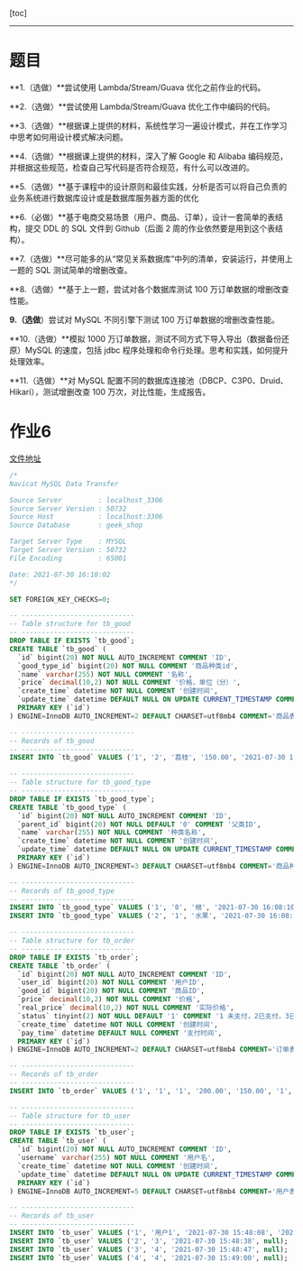 [toc]

---

# 题目

**1.（选做）**尝试使用 Lambda/Stream/Guava 优化之前作业的代码。

**2.（选做）**尝试使用 Lambda/Stream/Guava 优化工作中编码的代码。

**3.（选做）**根据课上提供的材料，系统性学习一遍设计模式，并在工作学习中思考如何用设计模式解决问题。

**4.（选做）**根据课上提供的材料，深入了解 Google 和 Alibaba 编码规范，并根据这些规范，检查自己写代码是否符合规范，有什么可以改进的。

**5.（选做）**基于课程中的设计原则和最佳实践，分析是否可以将自己负责的业务系统进行数据库设计或是数据库服务器方面的优化

**6.（必做）**基于电商交易场景（用户、商品、订单），设计一套简单的表结构，提交 DDL 的 SQL 文件到 Github（后面 2 周的作业依然要是用到这个表结构）。

**7.（选做）**尽可能多的从“常见关系数据库”中列的清单，安装运行，并使用上一题的 SQL 测试简单的增删改查。

**8.（选做）**基于上一题，尝试对各个数据库测试 100 万订单数据的增删改查性能。

**9.（选做**）尝试对 MySQL 不同引擎下测试 100 万订单数据的增删改查性能。

**10.（选做）**模拟 1000 万订单数据，测试不同方式下导入导出（数据备份还原）MySQL 的速度，包括 jdbc 程序处理和命令行处理。思考和实践，如何提升处理效率。

**11.（选做）**对 MySQL 配置不同的数据库连接池（DBCP、C3P0、Druid、Hikari），测试增删改查 100 万次，对比性能，生成报告。



# 作业6

[文件地址](https://github.com/smileluck/geek-study/tree/main/job/week06/geek_shop.sql)

```sql
/*
Navicat MySQL Data Transfer

Source Server         : localhost_3306
Source Server Version : 50732
Source Host           : localhost:3306
Source Database       : geek_shop

Target Server Type    : MYSQL
Target Server Version : 50732
File Encoding         : 65001

Date: 2021-07-30 16:10:02
*/

SET FOREIGN_KEY_CHECKS=0;

-- ----------------------------
-- Table structure for tb_good
-- ----------------------------
DROP TABLE IF EXISTS `tb_good`;
CREATE TABLE `tb_good` (
  `id` bigint(20) NOT NULL AUTO_INCREMENT COMMENT 'ID',
  `good_type_id` bigint(20) NOT NULL COMMENT '商品种类id',
  `name` varchar(255) NOT NULL COMMENT '名称',
  `price` decimal(10,2) NOT NULL COMMENT '价格，单位（分）',
  `create_time` datetime NOT NULL COMMENT '创建时间',
  `update_time` datetime DEFAULT NULL ON UPDATE CURRENT_TIMESTAMP COMMENT '更新时间',
  PRIMARY KEY (`id`)
) ENGINE=InnoDB AUTO_INCREMENT=2 DEFAULT CHARSET=utf8mb4 COMMENT='商品表';

-- ----------------------------
-- Records of tb_good
-- ----------------------------
INSERT INTO `tb_good` VALUES ('1', '2', '荔枝', '150.00', '2021-07-30 16:09:04', '2021-07-30 16:09:42');

-- ----------------------------
-- Table structure for tb_good_type
-- ----------------------------
DROP TABLE IF EXISTS `tb_good_type`;
CREATE TABLE `tb_good_type` (
  `id` bigint(20) NOT NULL AUTO_INCREMENT COMMENT 'ID',
  `parent_id` bigint(20) NOT NULL DEFAULT '0' COMMENT '父类ID',
  `name` varchar(255) NOT NULL COMMENT '种类名称',
  `create_time` datetime NOT NULL COMMENT '创建时间',
  `update_time` datetime DEFAULT NULL ON UPDATE CURRENT_TIMESTAMP COMMENT '更新时间',
  PRIMARY KEY (`id`)
) ENGINE=InnoDB AUTO_INCREMENT=3 DEFAULT CHARSET=utf8mb4 COMMENT='商品种类';

-- ----------------------------
-- Records of tb_good_type
-- ----------------------------
INSERT INTO `tb_good_type` VALUES ('1', '0', '根', '2021-07-30 16:08:10', null);
INSERT INTO `tb_good_type` VALUES ('2', '1', '水果', '2021-07-30 16:08:22', null);

-- ----------------------------
-- Table structure for tb_order
-- ----------------------------
DROP TABLE IF EXISTS `tb_order`;
CREATE TABLE `tb_order` (
  `id` bigint(20) NOT NULL AUTO_INCREMENT COMMENT 'ID',
  `user_id` bigint(20) NOT NULL COMMENT '用户ID',
  `good_id` bigint(20) NOT NULL COMMENT '商品ID',
  `price` decimal(10,2) NOT NULL COMMENT '价格',
  `real_price` decimal(10,2) NOT NULL COMMENT '实际价格',
  `status` tinyint(2) NOT NULL DEFAULT '1' COMMENT '1 未支付，2已支付，3已过期',
  `create_time` datetime NOT NULL COMMENT '创建时间',
  `pay_time` datetime DEFAULT NULL COMMENT '支付时间',
  PRIMARY KEY (`id`)
) ENGINE=InnoDB AUTO_INCREMENT=2 DEFAULT CHARSET=utf8mb4 COMMENT='订单表';

-- ----------------------------
-- Records of tb_order
-- ----------------------------
INSERT INTO `tb_order` VALUES ('1', '1', '1', '200.00', '150.00', '1', '2021-07-30 16:09:36', null);

-- ----------------------------
-- Table structure for tb_user
-- ----------------------------
DROP TABLE IF EXISTS `tb_user`;
CREATE TABLE `tb_user` (
  `id` bigint(20) NOT NULL AUTO_INCREMENT COMMENT 'ID',
  `username` varchar(255) NOT NULL COMMENT '用户名',
  `create_time` datetime NOT NULL COMMENT '创建时间',
  `update_time` datetime DEFAULT NULL ON UPDATE CURRENT_TIMESTAMP COMMENT '更新时间',
  PRIMARY KEY (`id`)
) ENGINE=InnoDB AUTO_INCREMENT=5 DEFAULT CHARSET=utf8mb4 COMMENT='用户表';

-- ----------------------------
-- Records of tb_user
-- ----------------------------
INSERT INTO `tb_user` VALUES ('1', '用户1', '2021-07-30 15:48:08', '2021-07-30 16:09:16');
INSERT INTO `tb_user` VALUES ('2', '3', '2021-07-30 15:48:38', null);
INSERT INTO `tb_user` VALUES ('3', '4', '2021-07-30 15:48:47', null);
INSERT INTO `tb_user` VALUES ('4', '4', '2021-07-30 15:49:00', null);

```

